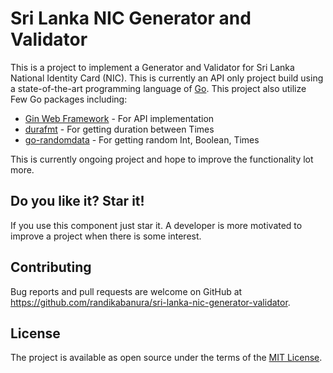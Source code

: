 # Sri Lanka NIC Generator and Validator

This is a project to implement a Generator and Validator for Sri Lanka National Identity Card (NIC).
This is currently an API only project build using a state-of-the-art programming language of [Go](https://golang.org/).
This project also utilize Few Go packages including:
  * [Gin Web Framework](https://github.com/gin-gonic/) - For API implementation
  * [durafmt](https://github.com/hako/durafmt) - For getting duration between Times
  * [go-randomdata](https://github.com/Pallinder/go-randomdata) - For getting random Int, Boolean, Times

This is currently ongoing project and hope to improve the functionality lot more.

## Do you like it? Star it!
If you use this component just star it. A developer is more motivated to improve a project when there is some interest.

## Contributing
Bug reports and pull requests are welcome on GitHub at https://github.com/randikabanura/sri-lanka-nic-generator-validator.

## License
The project is available as open source under the terms of the [MIT License](https://opensource.org/licenses/MIT).